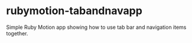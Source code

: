 rubymotion-tabandnavapp
=======================

Simple Ruby Motion app showing how to use tab bar and navigation items together. 